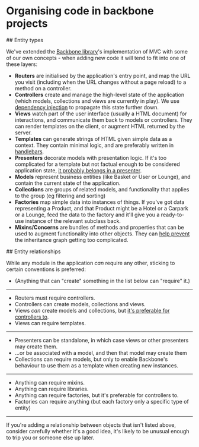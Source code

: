 # Organising code in backbone projects

## Entity types

We've extended the [Backbone library](http://backbonejs.org/)'s implementation of MVC with some of our own concepts - when adding new code it will tend to fit into one of these layers:

- **Routers** are initialised by the application's entry point, and map the URL you visit (including when the URL changes without a page reload) to a method on a controller.
- **Controllers** create and manage the high-level state of the application (which models, collections and views are currently in play). We use [dependency injection](/clientside-javascript-best-practices.md#do-use-dependency-injection) to propagate this state further down.
- **Views** watch part of the user interface (usually a HTML document) for interactions, and communicate them back to models or controllers. They can render templates on the client, or augment HTML returned by the server.
- **Templates** can generate strings of HTML given simple data as a context. They contain minimal logic, and are preferably written in [handlebars](http://handlebarsjs.com/).
- **Presenters** decorate models with presentation logic. If it's too complicated for a template but not factual enough to be considered application state, [it probably belongs in a presenter](/clientside-javascript-best-practices.md#do-transform-data-for-presentation-using-presenters).
- **Models** represent business entities (like Basket or User or Lounge), and contain the current state of the application.
- **Collections** are groups of related models, and functionality that applies to the group (eg filtering and sorting)
- **Factories** map simple data into instances of things. If you've got data representing a Product, and that Product might be a Hotel or a Carpark or a Lounge, feed the data to the factory and it'll give you a ready-to-use instance of the relevant subclass back.
- **Mixins/Concerns** are bundles of methods and properties that can be used to augment functionality into other objects. They can [help prevent](/clientside-javascript-best-practices.md#do-choose-between-using-composition-and-inheritance-carefully) the inheritance graph getting too complicated.

## Entity relationships

While any module in the application _can_ require any other, sticking to certain conventions is preferred:

- (Anything that can "create" something in the list below can "require" it.)

-----

- Routers must require controllers.
- Controllers can create models, collections and views.
- Views _can_ create models and collections, but [it's preferable for controllers to](/clientside-javascript-best-practices.md#do-use-controllers-to-set-up-instances).
- Views can require templates.

-----

- Presenters can be standalone, in which case views or other presenters may create them.
- ...or be associated with a model, and then that model may create them
- Collections can require models, but only to enable Backbone's behaviour to use them as a template when creating new instances.

-----

- Anything can require mixins.
- Anything can require libraries.
- Anything can require factories, but it's preferable for controllers to.
- Factories can require anything (but each factory only a specific type of entity)

-----

If you're adding a relationship between objects that isn't listed above, consider carefully whether it's a good idea, it's likely to be unusual enough to trip you or someone else up later.
